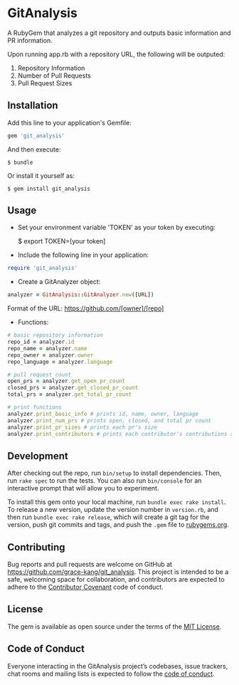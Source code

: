 # GitAnalysis

A RubyGem that analyzes a git repository and outputs basic information and PR information.

Upon running app.rb with a repository URL, the following will be outputed:

1. Repository Information
2. Number of Pull Requests
3. Pull Request Sizes


## Installation

Add this line to your application's Gemfile:

```ruby
gem 'git_analysis'
```

And then execute:

    $ bundle

Or install it yourself as:

    $ gem install git_analysis

## Usage

* Set your environment variable 'TOKEN' as your token by executing:

    $ export TOKEN=[your token]
 
* Include the following line in your application:

```ruby
require 'git_analysis'
```

* Create a GitAnalyzer object:

```ruby
analyzer = GitAnalysis::GitAnalyzer.new([URL])
```

Format of the URL: https://github.com/[owner]/[repo]

* Functions:

```ruby
# basic repository information
repo_id = analyzer.id
repo_name = analyzer.name
repo_owner = analyzer.owner
repo_language = analyzer.language

# pull request count
open_prs = analyzer.get_open_pr_count
closed_prs = analyzer.get_closed_pr_count
total_prs = analyzer.get_total_pr_count

# print functions
analyzer.print_basic_info # prints id, name, owner, language
analyzer.print_num_prs # prints open, closed, and total pr count
analyzer.print_pr_sizes # prints each pr's size
analyzer.print_contributors # prints each contributor's contributions and percentage
```


## Development

After checking out the repo, run `bin/setup` to install dependencies. Then, run `rake spec` to run the tests. You can also run `bin/console` for an interactive prompt that will allow you to experiment.

To install this gem onto your local machine, run `bundle exec rake install`. To release a new version, update the version number in `version.rb`, and then run `bundle exec rake release`, which will create a git tag for the version, push git commits and tags, and push the `.gem` file to [rubygems.org](https://rubygems.org).

## Contributing

Bug reports and pull requests are welcome on GitHub at https://github.com/grace-kang/git_analysis. This project is intended to be a safe, welcoming space for collaboration, and contributors are expected to adhere to the [Contributor Covenant](http://contributor-covenant.org) code of conduct.

## License

The gem is available as open source under the terms of the [MIT License](https://opensource.org/licenses/MIT).

## Code of Conduct

Everyone interacting in the GitAnalysis project’s codebases, issue trackers, chat rooms and mailing lists is expected to follow the [code of conduct](https://github.com/[USERNAME]/git_analysis/blob/master/CODE_OF_CONDUCT.md).
